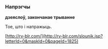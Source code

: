 ### Напрэгчы
**дзеяслоў, закончанае трыванне**

Тое, што і напражыць.

<a rel="author">[http://rv-blr.com/](http://rv-blr.com/slounik.jsp?letterId=0&maskId=0&pageId=1825)</a>
